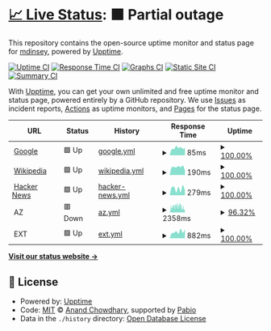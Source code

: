 # [📈 Live Status](https://mdinsey.github.io/upptime-trial): <!--live status--> **🟧 Partial outage**

This repository contains the open-source uptime monitor and status page for [mdinsey](https://mdinsey.github.io/upptime-trial), powered by [Upptime](https://github.com/upptime/upptime).

[![Uptime CI](https://github.com/mdinsey/upptime-trial/workflows/Uptime%20CI/badge.svg)](https://github.com/mdinsey/upptime-trial/actions?query=workflow%3A%22Uptime+CI%22)
[![Response Time CI](https://github.com/mdinsey/upptime-trial/workflows/Response%20Time%20CI/badge.svg)](https://github.com/mdinsey/upptime-trial/actions?query=workflow%3A%22Response+Time+CI%22)
[![Graphs CI](https://github.com/mdinsey/upptime-trial/workflows/Graphs%20CI/badge.svg)](https://github.com/mdinsey/upptime-trial/actions?query=workflow%3A%22Graphs+CI%22)
[![Static Site CI](https://github.com/mdinsey/upptime-trial/workflows/Static%20Site%20CI/badge.svg)](https://github.com/mdinsey/upptime-trial/actions?query=workflow%3A%22Static+Site+CI%22)
[![Summary CI](https://github.com/mdinsey/upptime-trial/workflows/Summary%20CI/badge.svg)](https://github.com/mdinsey/upptime-trial/actions?query=workflow%3A%22Summary+CI%22)

With [Upptime](https://upptime.js.org), you can get your own unlimited and free uptime monitor and status page, powered entirely by a GitHub repository. We use [Issues](https://github.com/mdinsey/upptime-trial/issues) as incident reports, [Actions](https://github.com/mdinsey/upptime-trial/actions) as uptime monitors, and [Pages](https://mdinsey.github.io/upptime-trial) for the status page.

<!--start: status pages-->
<!-- This summary is generated by Upptime (https://github.com/upptime/upptime) -->
<!-- Do not edit this manually, your changes will be overwritten -->
<!-- prettier-ignore -->
| URL | Status | History | Response Time | Uptime |
| --- | ------ | ------- | ------------- | ------ |
| <img alt="" src="https://icons.duckduckgo.com/ip3/www.google.com.ico" height="13"> [Google](https://www.google.com) | 🟩 Up | [google.yml](https://github.com/mdinsey/upptime-trial/commits/HEAD/history/google.yml) | <details><summary><img alt="Response time graph" src="./graphs/google/response-time-week.png" height="20"> 85ms</summary><br><a href="https://mdinsey.github.io/upptime-trial/history/google"><img alt="Response time 101" src="https://img.shields.io/endpoint?url=https%3A%2F%2Fraw.githubusercontent.com%2Fmdinsey%2Fupptime-trial%2FHEAD%2Fapi%2Fgoogle%2Fresponse-time.json"></a><br><a href="https://mdinsey.github.io/upptime-trial/history/google"><img alt="24-hour response time 86" src="https://img.shields.io/endpoint?url=https%3A%2F%2Fraw.githubusercontent.com%2Fmdinsey%2Fupptime-trial%2FHEAD%2Fapi%2Fgoogle%2Fresponse-time-day.json"></a><br><a href="https://mdinsey.github.io/upptime-trial/history/google"><img alt="7-day response time 85" src="https://img.shields.io/endpoint?url=https%3A%2F%2Fraw.githubusercontent.com%2Fmdinsey%2Fupptime-trial%2FHEAD%2Fapi%2Fgoogle%2Fresponse-time-week.json"></a><br><a href="https://mdinsey.github.io/upptime-trial/history/google"><img alt="30-day response time 91" src="https://img.shields.io/endpoint?url=https%3A%2F%2Fraw.githubusercontent.com%2Fmdinsey%2Fupptime-trial%2FHEAD%2Fapi%2Fgoogle%2Fresponse-time-month.json"></a><br><a href="https://mdinsey.github.io/upptime-trial/history/google"><img alt="1-year response time 101" src="https://img.shields.io/endpoint?url=https%3A%2F%2Fraw.githubusercontent.com%2Fmdinsey%2Fupptime-trial%2FHEAD%2Fapi%2Fgoogle%2Fresponse-time-year.json"></a></details> | <details><summary><a href="https://mdinsey.github.io/upptime-trial/history/google">100.00%</a></summary><a href="https://mdinsey.github.io/upptime-trial/history/google"><img alt="All-time uptime 100.00%" src="https://img.shields.io/endpoint?url=https%3A%2F%2Fraw.githubusercontent.com%2Fmdinsey%2Fupptime-trial%2FHEAD%2Fapi%2Fgoogle%2Fuptime.json"></a><br><a href="https://mdinsey.github.io/upptime-trial/history/google"><img alt="24-hour uptime 100.00%" src="https://img.shields.io/endpoint?url=https%3A%2F%2Fraw.githubusercontent.com%2Fmdinsey%2Fupptime-trial%2FHEAD%2Fapi%2Fgoogle%2Fuptime-day.json"></a><br><a href="https://mdinsey.github.io/upptime-trial/history/google"><img alt="7-day uptime 100.00%" src="https://img.shields.io/endpoint?url=https%3A%2F%2Fraw.githubusercontent.com%2Fmdinsey%2Fupptime-trial%2FHEAD%2Fapi%2Fgoogle%2Fuptime-week.json"></a><br><a href="https://mdinsey.github.io/upptime-trial/history/google"><img alt="30-day uptime 100.00%" src="https://img.shields.io/endpoint?url=https%3A%2F%2Fraw.githubusercontent.com%2Fmdinsey%2Fupptime-trial%2FHEAD%2Fapi%2Fgoogle%2Fuptime-month.json"></a><br><a href="https://mdinsey.github.io/upptime-trial/history/google"><img alt="1-year uptime 100.00%" src="https://img.shields.io/endpoint?url=https%3A%2F%2Fraw.githubusercontent.com%2Fmdinsey%2Fupptime-trial%2FHEAD%2Fapi%2Fgoogle%2Fuptime-year.json"></a></details>
| <img alt="" src="https://icons.duckduckgo.com/ip3/en.wikipedia.org.ico" height="13"> [Wikipedia](https://en.wikipedia.org) | 🟩 Up | [wikipedia.yml](https://github.com/mdinsey/upptime-trial/commits/HEAD/history/wikipedia.yml) | <details><summary><img alt="Response time graph" src="./graphs/wikipedia/response-time-week.png" height="20"> 190ms</summary><br><a href="https://mdinsey.github.io/upptime-trial/history/wikipedia"><img alt="Response time 235" src="https://img.shields.io/endpoint?url=https%3A%2F%2Fraw.githubusercontent.com%2Fmdinsey%2Fupptime-trial%2FHEAD%2Fapi%2Fwikipedia%2Fresponse-time.json"></a><br><a href="https://mdinsey.github.io/upptime-trial/history/wikipedia"><img alt="24-hour response time 117" src="https://img.shields.io/endpoint?url=https%3A%2F%2Fraw.githubusercontent.com%2Fmdinsey%2Fupptime-trial%2FHEAD%2Fapi%2Fwikipedia%2Fresponse-time-day.json"></a><br><a href="https://mdinsey.github.io/upptime-trial/history/wikipedia"><img alt="7-day response time 190" src="https://img.shields.io/endpoint?url=https%3A%2F%2Fraw.githubusercontent.com%2Fmdinsey%2Fupptime-trial%2FHEAD%2Fapi%2Fwikipedia%2Fresponse-time-week.json"></a><br><a href="https://mdinsey.github.io/upptime-trial/history/wikipedia"><img alt="30-day response time 208" src="https://img.shields.io/endpoint?url=https%3A%2F%2Fraw.githubusercontent.com%2Fmdinsey%2Fupptime-trial%2FHEAD%2Fapi%2Fwikipedia%2Fresponse-time-month.json"></a><br><a href="https://mdinsey.github.io/upptime-trial/history/wikipedia"><img alt="1-year response time 235" src="https://img.shields.io/endpoint?url=https%3A%2F%2Fraw.githubusercontent.com%2Fmdinsey%2Fupptime-trial%2FHEAD%2Fapi%2Fwikipedia%2Fresponse-time-year.json"></a></details> | <details><summary><a href="https://mdinsey.github.io/upptime-trial/history/wikipedia">100.00%</a></summary><a href="https://mdinsey.github.io/upptime-trial/history/wikipedia"><img alt="All-time uptime 100.00%" src="https://img.shields.io/endpoint?url=https%3A%2F%2Fraw.githubusercontent.com%2Fmdinsey%2Fupptime-trial%2FHEAD%2Fapi%2Fwikipedia%2Fuptime.json"></a><br><a href="https://mdinsey.github.io/upptime-trial/history/wikipedia"><img alt="24-hour uptime 100.00%" src="https://img.shields.io/endpoint?url=https%3A%2F%2Fraw.githubusercontent.com%2Fmdinsey%2Fupptime-trial%2FHEAD%2Fapi%2Fwikipedia%2Fuptime-day.json"></a><br><a href="https://mdinsey.github.io/upptime-trial/history/wikipedia"><img alt="7-day uptime 100.00%" src="https://img.shields.io/endpoint?url=https%3A%2F%2Fraw.githubusercontent.com%2Fmdinsey%2Fupptime-trial%2FHEAD%2Fapi%2Fwikipedia%2Fuptime-week.json"></a><br><a href="https://mdinsey.github.io/upptime-trial/history/wikipedia"><img alt="30-day uptime 100.00%" src="https://img.shields.io/endpoint?url=https%3A%2F%2Fraw.githubusercontent.com%2Fmdinsey%2Fupptime-trial%2FHEAD%2Fapi%2Fwikipedia%2Fuptime-month.json"></a><br><a href="https://mdinsey.github.io/upptime-trial/history/wikipedia"><img alt="1-year uptime 100.00%" src="https://img.shields.io/endpoint?url=https%3A%2F%2Fraw.githubusercontent.com%2Fmdinsey%2Fupptime-trial%2FHEAD%2Fapi%2Fwikipedia%2Fuptime-year.json"></a></details>
| <img alt="" src="https://icons.duckduckgo.com/ip3/news.ycombinator.com.ico" height="13"> [Hacker News](https://news.ycombinator.com) | 🟩 Up | [hacker-news.yml](https://github.com/mdinsey/upptime-trial/commits/HEAD/history/hacker-news.yml) | <details><summary><img alt="Response time graph" src="./graphs/hacker-news/response-time-week.png" height="20"> 279ms</summary><br><a href="https://mdinsey.github.io/upptime-trial/history/hacker-news"><img alt="Response time 319" src="https://img.shields.io/endpoint?url=https%3A%2F%2Fraw.githubusercontent.com%2Fmdinsey%2Fupptime-trial%2FHEAD%2Fapi%2Fhacker-news%2Fresponse-time.json"></a><br><a href="https://mdinsey.github.io/upptime-trial/history/hacker-news"><img alt="24-hour response time 203" src="https://img.shields.io/endpoint?url=https%3A%2F%2Fraw.githubusercontent.com%2Fmdinsey%2Fupptime-trial%2FHEAD%2Fapi%2Fhacker-news%2Fresponse-time-day.json"></a><br><a href="https://mdinsey.github.io/upptime-trial/history/hacker-news"><img alt="7-day response time 279" src="https://img.shields.io/endpoint?url=https%3A%2F%2Fraw.githubusercontent.com%2Fmdinsey%2Fupptime-trial%2FHEAD%2Fapi%2Fhacker-news%2Fresponse-time-week.json"></a><br><a href="https://mdinsey.github.io/upptime-trial/history/hacker-news"><img alt="30-day response time 308" src="https://img.shields.io/endpoint?url=https%3A%2F%2Fraw.githubusercontent.com%2Fmdinsey%2Fupptime-trial%2FHEAD%2Fapi%2Fhacker-news%2Fresponse-time-month.json"></a><br><a href="https://mdinsey.github.io/upptime-trial/history/hacker-news"><img alt="1-year response time 319" src="https://img.shields.io/endpoint?url=https%3A%2F%2Fraw.githubusercontent.com%2Fmdinsey%2Fupptime-trial%2FHEAD%2Fapi%2Fhacker-news%2Fresponse-time-year.json"></a></details> | <details><summary><a href="https://mdinsey.github.io/upptime-trial/history/hacker-news">100.00%</a></summary><a href="https://mdinsey.github.io/upptime-trial/history/hacker-news"><img alt="All-time uptime 100.00%" src="https://img.shields.io/endpoint?url=https%3A%2F%2Fraw.githubusercontent.com%2Fmdinsey%2Fupptime-trial%2FHEAD%2Fapi%2Fhacker-news%2Fuptime.json"></a><br><a href="https://mdinsey.github.io/upptime-trial/history/hacker-news"><img alt="24-hour uptime 100.00%" src="https://img.shields.io/endpoint?url=https%3A%2F%2Fraw.githubusercontent.com%2Fmdinsey%2Fupptime-trial%2FHEAD%2Fapi%2Fhacker-news%2Fuptime-day.json"></a><br><a href="https://mdinsey.github.io/upptime-trial/history/hacker-news"><img alt="7-day uptime 100.00%" src="https://img.shields.io/endpoint?url=https%3A%2F%2Fraw.githubusercontent.com%2Fmdinsey%2Fupptime-trial%2FHEAD%2Fapi%2Fhacker-news%2Fuptime-week.json"></a><br><a href="https://mdinsey.github.io/upptime-trial/history/hacker-news"><img alt="30-day uptime 100.00%" src="https://img.shields.io/endpoint?url=https%3A%2F%2Fraw.githubusercontent.com%2Fmdinsey%2Fupptime-trial%2FHEAD%2Fapi%2Fhacker-news%2Fuptime-month.json"></a><br><a href="https://mdinsey.github.io/upptime-trial/history/hacker-news"><img alt="1-year uptime 100.00%" src="https://img.shields.io/endpoint?url=https%3A%2F%2Fraw.githubusercontent.com%2Fmdinsey%2Fupptime-trial%2FHEAD%2Fapi%2Fhacker-news%2Fuptime-year.json"></a></details>
| <img alt="" src="https://icons.duckduckgo.com/ip3/null.ico" height="13"> AZ | 🟥 Down | [az.yml](https://github.com/mdinsey/upptime-trial/commits/HEAD/history/az.yml) | <details><summary><img alt="Response time graph" src="./graphs/az/response-time-week.png" height="20"> 2358ms</summary><br><a href="https://mdinsey.github.io/upptime-trial/history/az"><img alt="Response time 2331" src="https://img.shields.io/endpoint?url=https%3A%2F%2Fraw.githubusercontent.com%2Fmdinsey%2Fupptime-trial%2FHEAD%2Fapi%2Faz%2Fresponse-time.json"></a><br><a href="https://mdinsey.github.io/upptime-trial/history/az"><img alt="24-hour response time 2347" src="https://img.shields.io/endpoint?url=https%3A%2F%2Fraw.githubusercontent.com%2Fmdinsey%2Fupptime-trial%2FHEAD%2Fapi%2Faz%2Fresponse-time-day.json"></a><br><a href="https://mdinsey.github.io/upptime-trial/history/az"><img alt="7-day response time 2358" src="https://img.shields.io/endpoint?url=https%3A%2F%2Fraw.githubusercontent.com%2Fmdinsey%2Fupptime-trial%2FHEAD%2Fapi%2Faz%2Fresponse-time-week.json"></a><br><a href="https://mdinsey.github.io/upptime-trial/history/az"><img alt="30-day response time 2178" src="https://img.shields.io/endpoint?url=https%3A%2F%2Fraw.githubusercontent.com%2Fmdinsey%2Fupptime-trial%2FHEAD%2Fapi%2Faz%2Fresponse-time-month.json"></a><br><a href="https://mdinsey.github.io/upptime-trial/history/az"><img alt="1-year response time 2331" src="https://img.shields.io/endpoint?url=https%3A%2F%2Fraw.githubusercontent.com%2Fmdinsey%2Fupptime-trial%2FHEAD%2Fapi%2Faz%2Fresponse-time-year.json"></a></details> | <details><summary><a href="https://mdinsey.github.io/upptime-trial/history/az">96.32%</a></summary><a href="https://mdinsey.github.io/upptime-trial/history/az"><img alt="All-time uptime 98.63%" src="https://img.shields.io/endpoint?url=https%3A%2F%2Fraw.githubusercontent.com%2Fmdinsey%2Fupptime-trial%2FHEAD%2Fapi%2Faz%2Fuptime.json"></a><br><a href="https://mdinsey.github.io/upptime-trial/history/az"><img alt="24-hour uptime 98.90%" src="https://img.shields.io/endpoint?url=https%3A%2F%2Fraw.githubusercontent.com%2Fmdinsey%2Fupptime-trial%2FHEAD%2Fapi%2Faz%2Fuptime-day.json"></a><br><a href="https://mdinsey.github.io/upptime-trial/history/az"><img alt="7-day uptime 96.32%" src="https://img.shields.io/endpoint?url=https%3A%2F%2Fraw.githubusercontent.com%2Fmdinsey%2Fupptime-trial%2FHEAD%2Fapi%2Faz%2Fuptime-week.json"></a><br><a href="https://mdinsey.github.io/upptime-trial/history/az"><img alt="30-day uptime 98.61%" src="https://img.shields.io/endpoint?url=https%3A%2F%2Fraw.githubusercontent.com%2Fmdinsey%2Fupptime-trial%2FHEAD%2Fapi%2Faz%2Fuptime-month.json"></a><br><a href="https://mdinsey.github.io/upptime-trial/history/az"><img alt="1-year uptime 98.63%" src="https://img.shields.io/endpoint?url=https%3A%2F%2Fraw.githubusercontent.com%2Fmdinsey%2Fupptime-trial%2FHEAD%2Fapi%2Faz%2Fuptime-year.json"></a></details>
| <img alt="" src="https://icons.duckduckgo.com/ip3/null.ico" height="13"> EXT | 🟩 Up | [ext.yml](https://github.com/mdinsey/upptime-trial/commits/HEAD/history/ext.yml) | <details><summary><img alt="Response time graph" src="./graphs/ext/response-time-week.png" height="20"> 882ms</summary><br><a href="https://mdinsey.github.io/upptime-trial/history/ext"><img alt="Response time 866" src="https://img.shields.io/endpoint?url=https%3A%2F%2Fraw.githubusercontent.com%2Fmdinsey%2Fupptime-trial%2FHEAD%2Fapi%2Fext%2Fresponse-time.json"></a><br><a href="https://mdinsey.github.io/upptime-trial/history/ext"><img alt="24-hour response time 1174" src="https://img.shields.io/endpoint?url=https%3A%2F%2Fraw.githubusercontent.com%2Fmdinsey%2Fupptime-trial%2FHEAD%2Fapi%2Fext%2Fresponse-time-day.json"></a><br><a href="https://mdinsey.github.io/upptime-trial/history/ext"><img alt="7-day response time 882" src="https://img.shields.io/endpoint?url=https%3A%2F%2Fraw.githubusercontent.com%2Fmdinsey%2Fupptime-trial%2FHEAD%2Fapi%2Fext%2Fresponse-time-week.json"></a><br><a href="https://mdinsey.github.io/upptime-trial/history/ext"><img alt="30-day response time 892" src="https://img.shields.io/endpoint?url=https%3A%2F%2Fraw.githubusercontent.com%2Fmdinsey%2Fupptime-trial%2FHEAD%2Fapi%2Fext%2Fresponse-time-month.json"></a><br><a href="https://mdinsey.github.io/upptime-trial/history/ext"><img alt="1-year response time 866" src="https://img.shields.io/endpoint?url=https%3A%2F%2Fraw.githubusercontent.com%2Fmdinsey%2Fupptime-trial%2FHEAD%2Fapi%2Fext%2Fresponse-time-year.json"></a></details> | <details><summary><a href="https://mdinsey.github.io/upptime-trial/history/ext">100.00%</a></summary><a href="https://mdinsey.github.io/upptime-trial/history/ext"><img alt="All-time uptime 99.85%" src="https://img.shields.io/endpoint?url=https%3A%2F%2Fraw.githubusercontent.com%2Fmdinsey%2Fupptime-trial%2FHEAD%2Fapi%2Fext%2Fuptime.json"></a><br><a href="https://mdinsey.github.io/upptime-trial/history/ext"><img alt="24-hour uptime 100.00%" src="https://img.shields.io/endpoint?url=https%3A%2F%2Fraw.githubusercontent.com%2Fmdinsey%2Fupptime-trial%2FHEAD%2Fapi%2Fext%2Fuptime-day.json"></a><br><a href="https://mdinsey.github.io/upptime-trial/history/ext"><img alt="7-day uptime 100.00%" src="https://img.shields.io/endpoint?url=https%3A%2F%2Fraw.githubusercontent.com%2Fmdinsey%2Fupptime-trial%2FHEAD%2Fapi%2Fext%2Fuptime-week.json"></a><br><a href="https://mdinsey.github.io/upptime-trial/history/ext"><img alt="30-day uptime 100.00%" src="https://img.shields.io/endpoint?url=https%3A%2F%2Fraw.githubusercontent.com%2Fmdinsey%2Fupptime-trial%2FHEAD%2Fapi%2Fext%2Fuptime-month.json"></a><br><a href="https://mdinsey.github.io/upptime-trial/history/ext"><img alt="1-year uptime 99.85%" src="https://img.shields.io/endpoint?url=https%3A%2F%2Fraw.githubusercontent.com%2Fmdinsey%2Fupptime-trial%2FHEAD%2Fapi%2Fext%2Fuptime-year.json"></a></details>

<!--end: status pages-->

[**Visit our status website →**](https://mdinsey.github.io/upptime-trial)

## 📄 License

- Powered by: [Upptime](https://github.com/upptime/upptime)
- Code: [MIT](./LICENSE) © [Anand Chowdhary](https://anandchowdhary.com), supported by [Pabio](https://pabio.com)
- Data in the `./history` directory: [Open Database License](https://opendatacommons.org/licenses/odbl/1-0/)
